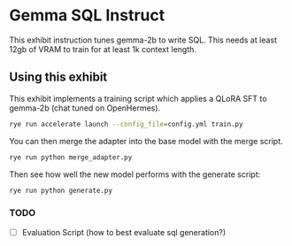# Gemma SQL Instruct

This exhibit instruction tunes gemma-2b to write SQL. This needs at least 12gb of VRAM to train for at least 1k context length.

## Using this exhibit

This exhibit implements a training script which applies a QLoRA SFT to gemma-2b (chat tuned on OpenHermes).

```sh
rye run accelerate launch --config_file=config.yml train.py
```

You can then merge the adapter into the base model with the merge script.

```sh
rye run python merge_adapter.py
```

Then see how well the new model performs with the generate script:

```sh
rye run python generate.py
```

### TODO

- [ ] Evaluation Script (how to best evaluate sql generation?)
